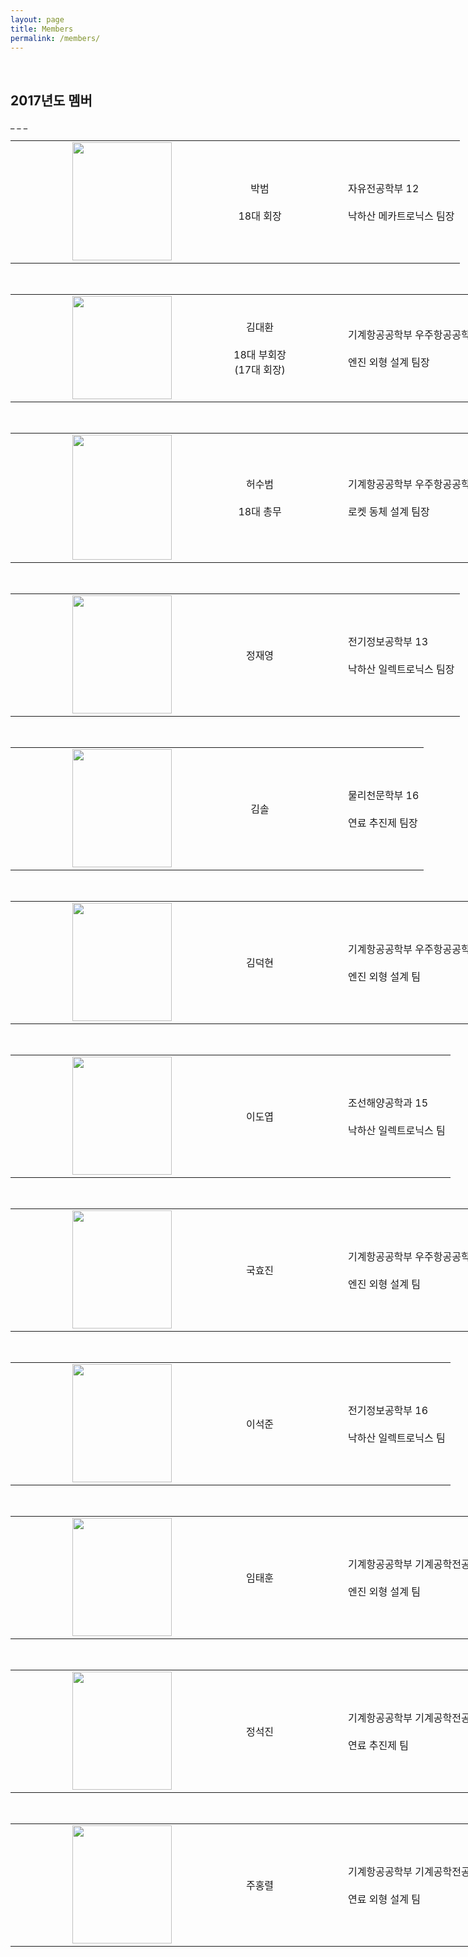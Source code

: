 ```yaml
---
layout: page
title: Members
permalink: /members/
---
```

<br/>
<h2>2017년도 멤버</h2>
_ _ _
<br/>

<table style="width:1400px">
<tr>
<td width="250" align="right"><img src="https://github.com/hsb6350/hanaro.github.io/blob/master/assets/logo/parkbeom.PNG?raw=true" width="159" height="189"/></td>
<td align="center" width="250">박범<br/><br/>18대 회장</td>
<td style="border:left:solid 1px;">자유전공학부 12<br/><br/>낙하산 메카트로닉스 팀장</td>
</tr></table><br/>

<table style="width:1400px">
<tr>
<td width="250" align="right"><img src="https://github.com/hsb6350/hanaro.github.io/blob/master/assets/logo/kingdh.jpg?raw=true" width="159" height="165"/></td>
<td align="center" width="250">김대환<br/><br/>18대 부회장<br/>(17대 회장)</td>
<td>기계항공공학부 우주항공공학전공 12<br/><br/>엔진 외형 설계 팀장</td>
</tr></table><br/>

<table style="width:1400px">
<tr><td width="250" align="right"><img src="https://github.com/hsb6350/hanaro.github.io/blob/master/assets/logo/HSB.GIF?raw=true" width="159" height="200"/></td>
<td align="center" width="250">허수범<br/><br/>18대 총무</td><td>기계항공공학부 우주항공공학전공 15<br/><br/>로켓 동체 설계 팀장</td></tr></table><br/>

<table style="width:1400px">
<tr><td width="250" align="right"><img src="https://github.com/hsb6350/hanaro.github.io/blob/master/assets/logo/questionmark.PNG?raw=true" width="159" height="189"/>
</td><td align="center" width="250">정재영</td><td>전기정보공학부 13<br/><br/>낙하산 일렉트로닉스 팀장</td></tr></table><br/>

<table style="width:1400px">
<tr><td width="250" align="right"><img src="https://github.com/hsb6350/hanaro.github.io/blob/master/assets/logo/questionmark.PNG?raw=true" width="159" height="189"/>
</td><td align="center" width="250">김솔</td><td>물리천문학부 16<br/><br/>연료 추진제 팀장</td></tr></table><br/>

<table style="width:1400px">
<tr><td width="250" align="right"><img src="https://github.com/hsb6350/hanaro.github.io/blob/master/assets/logo/questionmark.PNG?raw=true" width="159" height="189"/>
</td><td align="center" width="250">김덕현</td><td>기계항공공학부 우주항공공학전공 15<br/><br/>엔진 외형 설계 팀</td></tr></table><br/>

<table style="width:1400px"><tr><td width="250" align="right"><img src="https://github.com/hsb6350/hanaro.github.io/blob/master/assets/logo/questionmark.PNG?raw=true" width="159" height="189"/></td><td align="center" width="250">이도엽</td><td>조선해양공학과 15<br/><br/>낙하산 일렉트로닉스 팀</td></tr></table><br/>
<table style="width:1400px"><tr><td width="250" align="right"><img src="https://github.com/hsb6350/hanaro.github.io/blob/master/assets/logo/questionmark.PNG?raw=true" width="159" height="189"/></td><td align="center" width="250">국효진</td><td>기계항공공학부 우주항공공학전공 16<br/><br/>엔진 외형 설계 팀</td></tr></table><br/>
<table style="width:1400px"><tr><td width="250" align="right"><img src="https://github.com/hsb6350/hanaro.github.io/blob/master/assets/logo/questionmark.PNG?raw=true" width="159" height="189"/></td><td align="center" width="250">이석준</td><td>전기정보공학부 16<br/><br/>낙하산 일렉트로닉스 팀</td></tr></table><br/>
<table style="width:1400px"><tr><td width="250" align="right"><img src="https://github.com/hsb6350/hanaro.github.io/blob/master/assets/logo/questionmark.PNG?raw=true" width="159" height="189"/></td><td align="center" width="250">임태훈</td><td>기계항공공학부 기계공학전공 16<br/><br/>엔진 외형 설계 팀</td></tr></table><br/>
<table style="width:1400px"><tr><td width="250" align="right"><img src="https://github.com/hsb6350/hanaro.github.io/blob/master/assets/logo/questionmark.PNG?raw=true" width="159" height="189"/></td><td align="center" width="250">정석진</td><td>기계항공공학부 기계공학전공 16<br/><br/>연료 추진제 팀</td></tr></table><br/>
<table style="width:1400px"><tr><td width="250" align="right"><img src="https://github.com/hsb6350/hanaro.github.io/blob/master/assets/logo/questionmark.PNG?raw=true" width="159" height="189"/></td><td align="center" width="250">주홍렬</td><td>기계항공공학부 기계공학전공 16<br/><br/>연료 외형 설계 팀</td></tr></table><br/>
